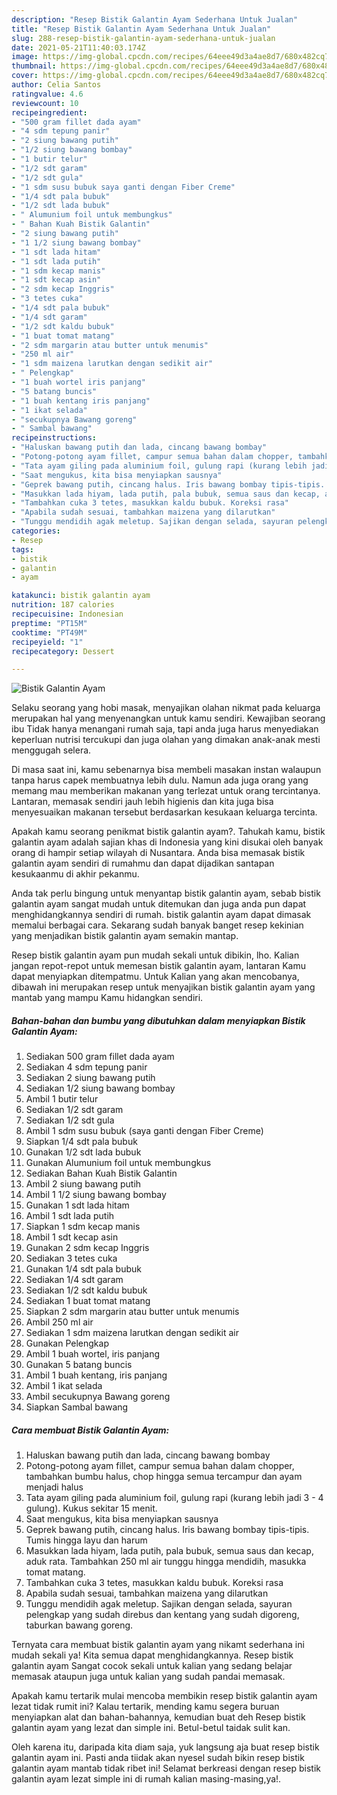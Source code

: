 ```yaml
---
description: "Resep Bistik Galantin Ayam Sederhana Untuk Jualan"
title: "Resep Bistik Galantin Ayam Sederhana Untuk Jualan"
slug: 288-resep-bistik-galantin-ayam-sederhana-untuk-jualan
date: 2021-05-21T11:40:03.174Z
image: https://img-global.cpcdn.com/recipes/64eee49d3a4ae8d7/680x482cq70/bistik-galantin-ayam-foto-resep-utama.jpg
thumbnail: https://img-global.cpcdn.com/recipes/64eee49d3a4ae8d7/680x482cq70/bistik-galantin-ayam-foto-resep-utama.jpg
cover: https://img-global.cpcdn.com/recipes/64eee49d3a4ae8d7/680x482cq70/bistik-galantin-ayam-foto-resep-utama.jpg
author: Celia Santos
ratingvalue: 4.6
reviewcount: 10
recipeingredient:
- "500 gram fillet dada ayam"
- "4 sdm tepung panir"
- "2 siung bawang putih"
- "1/2 siung bawang bombay"
- "1 butir telur"
- "1/2 sdt garam"
- "1/2 sdt gula"
- "1 sdm susu bubuk saya ganti dengan Fiber Creme"
- "1/4 sdt pala bubuk"
- "1/2 sdt lada bubuk"
- " Alumunium foil untuk membungkus"
- " Bahan Kuah Bistik Galantin"
- "2 siung bawang putih"
- "1 1/2 siung bawang bombay"
- "1 sdt lada hitam"
- "1 sdt lada putih"
- "1 sdm kecap manis"
- "1 sdt kecap asin"
- "2 sdm kecap Inggris"
- "3 tetes cuka"
- "1/4 sdt pala bubuk"
- "1/4 sdt garam"
- "1/2 sdt kaldu bubuk"
- "1 buat tomat matang"
- "2 sdm margarin atau butter untuk menumis"
- "250 ml air"
- "1 sdm maizena larutkan dengan sedikit air"
- " Pelengkap"
- "1 buah wortel iris panjang"
- "5 batang buncis"
- "1 buah kentang iris panjang"
- "1 ikat selada"
- "secukupnya Bawang goreng"
- " Sambal bawang"
recipeinstructions:
- "Haluskan bawang putih dan lada, cincang bawang bombay"
- "Potong-potong ayam fillet, campur semua bahan dalam chopper, tambahkan bumbu halus, chop hingga semua tercampur dan ayam menjadi halus"
- "Tata ayam giling pada aluminium foil, gulung rapi (kurang lebih jadi 3 - 4 gulung). Kukus sekitar 15 menit."
- "Saat mengukus, kita bisa menyiapkan sausnya"
- "Geprek bawang putih, cincang halus. Iris bawang bombay tipis-tipis. Tumis hingga layu dan harum"
- "Masukkan lada hiyam, lada putih, pala bubuk, semua saus dan kecap, aduk rata. Tambahkan 250 ml air tunggu hingga mendidih, masukka tomat matang."
- "Tambahkan cuka 3 tetes, masukkan kaldu bubuk. Koreksi rasa"
- "Apabila sudah sesuai, tambahkan maizena yang dilarutkan"
- "Tunggu mendidih agak meletup. Sajikan dengan selada, sayuran pelengkap yang sudah direbus dan kentang yang sudah digoreng, taburkan bawang goreng."
categories:
- Resep
tags:
- bistik
- galantin
- ayam

katakunci: bistik galantin ayam 
nutrition: 187 calories
recipecuisine: Indonesian
preptime: "PT15M"
cooktime: "PT49M"
recipeyield: "1"
recipecategory: Dessert

---
```



![Bistik Galantin Ayam](https://img-global.cpcdn.com/recipes/64eee49d3a4ae8d7/680x482cq70/bistik-galantin-ayam-foto-resep-utama.jpg)

Selaku seorang yang hobi masak, menyajikan olahan nikmat pada keluarga merupakan hal yang menyenangkan untuk kamu sendiri. Kewajiban seorang ibu Tidak hanya menangani rumah saja, tapi anda juga harus menyediakan keperluan nutrisi tercukupi dan juga olahan yang dimakan anak-anak mesti menggugah selera.

Di masa  saat ini, kamu sebenarnya bisa membeli masakan instan walaupun tanpa harus capek membuatnya lebih dulu. Namun ada juga orang yang memang mau memberikan makanan yang terlezat untuk orang tercintanya. Lantaran, memasak sendiri jauh lebih higienis dan kita juga bisa menyesuaikan makanan tersebut berdasarkan kesukaan keluarga tercinta. 



Apakah kamu seorang penikmat bistik galantin ayam?. Tahukah kamu, bistik galantin ayam adalah sajian khas di Indonesia yang kini disukai oleh banyak orang di hampir setiap wilayah di Nusantara. Anda bisa memasak bistik galantin ayam sendiri di rumahmu dan dapat dijadikan santapan kesukaanmu di akhir pekanmu.

Anda tak perlu bingung untuk menyantap bistik galantin ayam, sebab bistik galantin ayam sangat mudah untuk ditemukan dan juga anda pun dapat menghidangkannya sendiri di rumah. bistik galantin ayam dapat dimasak memalui berbagai cara. Sekarang sudah banyak banget resep kekinian yang menjadikan bistik galantin ayam semakin mantap.

Resep bistik galantin ayam pun mudah sekali untuk dibikin, lho. Kalian jangan repot-repot untuk memesan bistik galantin ayam, lantaran Kamu dapat menyiapkan ditempatmu. Untuk Kalian yang akan mencobanya, dibawah ini merupakan resep untuk menyajikan bistik galantin ayam yang mantab yang mampu Kamu hidangkan sendiri.

<!--inarticleads1-->

##### Bahan-bahan dan bumbu yang dibutuhkan dalam menyiapkan Bistik Galantin Ayam:

1. Sediakan 500 gram fillet dada ayam
1. Sediakan 4 sdm tepung panir
1. Sediakan 2 siung bawang putih
1. Sediakan 1/2 siung bawang bombay
1. Ambil 1 butir telur
1. Sediakan 1/2 sdt garam
1. Sediakan 1/2 sdt gula
1. Ambil 1 sdm susu bubuk (saya ganti dengan Fiber Creme)
1. Siapkan 1/4 sdt pala bubuk
1. Gunakan 1/2 sdt lada bubuk
1. Gunakan  Alumunium foil untuk membungkus
1. Sediakan  Bahan Kuah Bistik Galantin
1. Ambil 2 siung bawang putih
1. Ambil 1 1/2 siung bawang bombay
1. Gunakan 1 sdt lada hitam
1. Ambil 1 sdt lada putih
1. Siapkan 1 sdm kecap manis
1. Ambil 1 sdt kecap asin
1. Gunakan 2 sdm kecap Inggris
1. Sediakan 3 tetes cuka
1. Gunakan 1/4 sdt pala bubuk
1. Sediakan 1/4 sdt garam
1. Sediakan 1/2 sdt kaldu bubuk
1. Sediakan 1 buat tomat matang
1. Siapkan 2 sdm margarin atau butter untuk menumis
1. Ambil 250 ml air
1. Sediakan 1 sdm maizena larutkan dengan sedikit air
1. Gunakan  Pelengkap
1. Ambil 1 buah wortel, iris panjang
1. Gunakan 5 batang buncis
1. Ambil 1 buah kentang, iris panjang
1. Ambil 1 ikat selada
1. Ambil secukupnya Bawang goreng
1. Siapkan  Sambal bawang




<!--inarticleads2-->

##### Cara membuat Bistik Galantin Ayam:

1. Haluskan bawang putih dan lada, cincang bawang bombay
1. Potong-potong ayam fillet, campur semua bahan dalam chopper, tambahkan bumbu halus, chop hingga semua tercampur dan ayam menjadi halus
1. Tata ayam giling pada aluminium foil, gulung rapi (kurang lebih jadi 3 - 4 gulung). Kukus sekitar 15 menit.
1. Saat mengukus, kita bisa menyiapkan sausnya
1. Geprek bawang putih, cincang halus. Iris bawang bombay tipis-tipis. Tumis hingga layu dan harum
1. Masukkan lada hiyam, lada putih, pala bubuk, semua saus dan kecap, aduk rata. Tambahkan 250 ml air tunggu hingga mendidih, masukka tomat matang.
1. Tambahkan cuka 3 tetes, masukkan kaldu bubuk. Koreksi rasa
1. Apabila sudah sesuai, tambahkan maizena yang dilarutkan
1. Tunggu mendidih agak meletup. Sajikan dengan selada, sayuran pelengkap yang sudah direbus dan kentang yang sudah digoreng, taburkan bawang goreng.




Ternyata cara membuat bistik galantin ayam yang nikamt sederhana ini mudah sekali ya! Kita semua dapat menghidangkannya. Resep bistik galantin ayam Sangat cocok sekali untuk kalian yang sedang belajar memasak ataupun juga untuk kalian yang sudah pandai memasak.

Apakah kamu tertarik mulai mencoba membikin resep bistik galantin ayam lezat tidak rumit ini? Kalau tertarik, mending kamu segera buruan menyiapkan alat dan bahan-bahannya, kemudian buat deh Resep bistik galantin ayam yang lezat dan simple ini. Betul-betul taidak sulit kan. 

Oleh karena itu, daripada kita diam saja, yuk langsung aja buat resep bistik galantin ayam ini. Pasti anda tiidak akan nyesel sudah bikin resep bistik galantin ayam mantab tidak ribet ini! Selamat berkreasi dengan resep bistik galantin ayam lezat simple ini di rumah kalian masing-masing,ya!.

